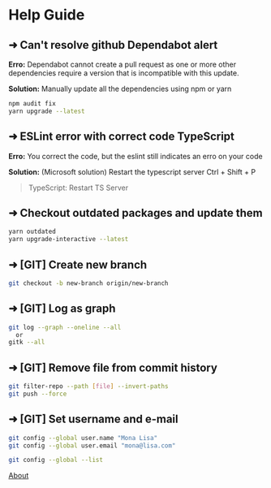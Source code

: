 # Help Guide

## ➜ Can't resolve github Dependabot alert

**Erro:** Dependabot cannot create a pull request as one or more other dependencies require a version that is incompatible with this update.

**Solution:** Manually update all the dependencies using npm or yarn <br/>

```bash
npm audit fix
yarn upgrade --latest
```

## ➜ ESLint error with correct code TypeScript

**Erro:** You correct the code, but the eslint still indicates an erro on your code

**Solution:** (Microsoft solution) Restart the typescript server
Ctrl + Shift + P
> TypeScript: Restart TS Server

## ➜ Checkout outdated packages and update them

```bash
yarn outdated
yarn upgrade-interactive --latest
```

## ➜ [GIT] Create new branch

```bash
git checkout -b new-branch origin/new-branch
```

## ➜ [GIT] Log as graph

```bash
git log --graph --oneline --all
  or
gitk --all
```

## ➜ [GIT] Remove file from commit history
  
```bash
git filter-repo --path [file] --invert-paths
git push --force
```

## ➜ [GIT] Set username and e-mail
  
```bash
git config --global user.name "Mona Lisa"
git config --global user.email "mona@lisa.com"

git config --global --list 
```
[About](./pages/about.md)
